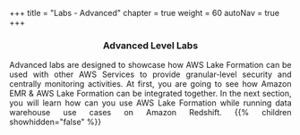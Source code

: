 +++
title = "Labs - Advanced"
chapter = true
weight = 60
autoNav = true
+++

<center><h3>Advanced Level Labs</h3></center>

<div style="text-align: justify">
    Advanced labs are designed to showcase how AWS Lake Formation can be used with other AWS Services to provide granular-level security and centrally monitoring activities. At first, you are going to see how Amazon EMR & AWS Lake Formation can be integrated together. In the next section, you will learn how can you use AWS Lake Formation while running data warehouse use cases on Amazon Redshift.
    {{% children showhidden="false" %}}
</div>
